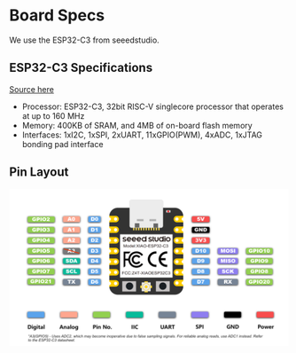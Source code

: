 # Board Specs

We use the ESP32-C3 from seeedstudio.

## ESP32-C3 Specifications

[Source here](https://wiki.seeedstudio.com/XIAO_ESP32C3_Getting_Started)

- Processor: ESP32-C3, 32­bit RISC­-V single­core processor that operates at up to 160 MHz
- Memory: 400KB of SRAM, and 4MB of on-board flash memory
- Interfaces: 1xI2C, 1xSPI, 2xUART, 11xGPIO(PWM), 4xADC, 1xJTAG bonding pad interface

## Pin Layout

![alt image](assets/pin_layout.png)
